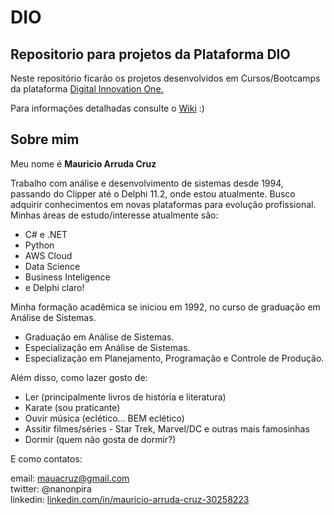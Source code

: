# DIO
## Repositorio para projetos da Plataforma DIO

Neste repositório ficarão os projetos desenvolvidos em Cursos/Bootcamps da plataforma [Digital Innovation One.](https://web.digitalinnovation.one/home)

Para informações detalhadas consulte o [Wiki](https://github.com/mauacruz/dio/wiki) :)

## Sobre mim

Meu nome é **Mauricio Arruda Cruz**

Trabalho com análise e desenvolvimento de sistemas desde 1994, passando do Clipper até o Delphi 11.2, onde estou atualmente.
Busco adquirir conhecimentos em novas plataformas para evolução profissional.
Minhas áreas de estudo/interesse atualmente são:
- C# e .NET
- Python
- AWS Cloud
- Data Science
- Business Inteligence
- e Delphi claro!

Minha formação acadêmica se iniciou em 1992, no curso de graduação em Análise de Sistemas.
- Graduação em Análise de Sistemas.
- Especialização em Análise de Sistemas.
- Especialização em Planejamento, Programação e Controle de Produção.

Além disso, como lazer gosto de:
- Ler (principalmente livros de história e literatura)
- Karate (sou praticante)
- Ouvir música (eclético... BEM eclético)
- Assitir filmes/séries - Star Trek, Marvel/DC e outras mais famosinhas
- Dormir (quem não gosta de dormir?)

E como contatos:

email: mauacruz@gmail.com </br>
twitter: @nanonpira </br>
linkedin: [linkedin.com/in/mauricio-arruda-cruz-30258223](https://www.linkedin.com/in/mauricio-arruda-cruz-30258223/)

